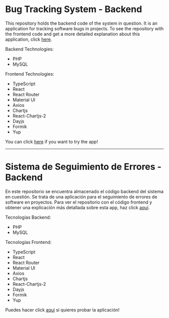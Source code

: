# Bug Tracking System - Backend

This repository holds the backend code of the system in question. It is an application for tracking software bugs in projects. To see the repository with the frontend code and get a more detailed explanation about this application, click [here](https://github.com/pabloyamakata/bug-tracking-system-frontend).

Backend Technologies:

<ul>
  <li>PHP</li>
  <li>MySQL</li>
</ul>

Frontend Technologies:

<ul>
  <li>TypeScript</li>
  <li>React</li>
  <li>React Router</li>
  <li>Material UI</li>
  <li>Axios</li>
  <li>Chartjs</li>
  <li>React-Chartjs-2</li>
  <li>Dayjs</li>
  <li>Formik</li>
  <li>Yup</li>
</ul>

You can click [here](https://pabloyamakata.github.io/bug-tracking-system-frontend/) if you want to try the app!

---

# Sistema de Seguimiento de Errores - Backend

En este repositorio se encuentra almacenado el código backend del sistema en cuestión. Se trata de una aplicación para el seguimiento de errores de software en proyectos. Para ver el repositorio con el código frontend y obtener una explicación más detallada sobre esta app, haz click [aquí](https://github.com/pabloyamakata/bug-tracking-system-frontend).

Tecnologías Backend:

<ul>
  <li>PHP</li>
  <li>MySQL</li>
</ul>

Tecnologías Frontend:

<ul>
  <li>TypeScript</li>
  <li>React</li>
  <li>React Router</li>
  <li>Material UI</li>
  <li>Axios</li>
  <li>Chartjs</li>
  <li>React-Chartjs-2</li>
  <li>Dayjs</li>
  <li>Formik</li>
  <li>Yup</li>
</ul>

Puedes hacer click [aquí](https://pabloyamakata.github.io/bug-tracking-system-frontend/) si quieres probar la aplicación!
